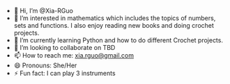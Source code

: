 - 👋 Hi, I’m @Xia-RGuo
- 👀 I’m interested in mathematics which includes the topics of numbers, sets and functions. I also enjoy reading new books and doing crochet projects.
- 🌱 I’m currently learning Python and how to do different Crochet projects.
- 💞️ I’m looking to collaborate on TBD
- 📫 How to reach me: xia.rguo@gmail.com
- 😄 Pronouns: She/Her
- ⚡ Fun fact: I can play 3 instruments

<!---
Xia-RGuo/Xia-RGuo is a ✨ special ✨ repository because its `README.md` (this file) appears on your GitHub profile.
You can click the Preview link to take a look at your changes.
--->
